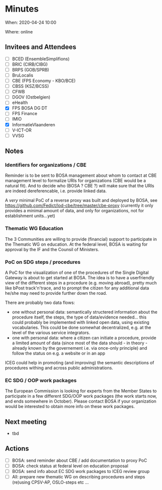 # Minutes

When: 2020-04-24 10:00

Where: online

## Invitees and Attendees
- [ ] BCED (EnsembleSimplifions)
- [ ] BRIC (CIRB/CIBG)
- [ ] BRPS (GOB/SPRB)
- [ ] BruLocalis
- [ ] CBE (FPS Economy - KBO/BCE)
- [ ] CBSS (KSZ/BCSS)
- [ ] CFWB
- [ ] DGOV (Ostbelgien)
- [ ] eHealth
- [x] FPS BOSA DG DT
- [ ] FPS Finance
- [ ] IMIO
- [x] InformatieVlaanderen
- [ ] V-ICT-OR
- [ ] VVSG

## Notes

### Identifiers for organizations / CBE

Reminder is to be sent to BOSA management about whom to contact at CBE management level to formalize URIs for organizations (CBE would be a natural fit). And to decide who (BOSA ? CBE ?) will make sure that the URIs are indeed dereferencable, i.e. provide linked data.

A _very_ minimal PoC of a reverse proxy was built and deployed by BOSA, see https://github.com/Fedict/lod-cbe/tree/master/cbe-proxy
(currently it only provides a minimal amount of data, and only for organizations, not for establishment units...yet)

### Thematic WG Education

The 3 Communities are willing to provide (financial) support to participate in the Thematic WG on education. At the federal level, BOSA is waiting for approval by the IF and the Counsil of Ministers.

### PoC on SDG steps / procedures

A PoC for the visualization of one of the procedures of the Single Digital Gateway is about to get started at BOSA. The idea is to have a userfriendly view of the different steps in a procedure (e.g. moving abroad), pretty much like bPost track'n'trace, and to prompt the citizen for any additional data he/she may need to provide further down the road.

There are probably two data flows:
- one without personal data: semantically structered information about the procedure itself, the steps, the type of data/evidence needed... this could probably be implemented with linked open data, using existing vocabularies. This could be done somewhat decentralized, e.g. at the level of the various service integrators.
- one with personal data: where a citizen can initiate a procedure, provide a limited amount of data (since most of the data should - in theory - already known by the governement i.e. via once-only principle) and follow the status on e.g. a website or in an app

ICEG could help in promoting (and improving) the semantic descriptions of procedures withing and across public administrations.

### EC SDG / OOP work packages

The European Commission is looking for experts from the Member States to participate in a few different SDG/OOP work packages (the work starts now, and ends somewhere in October). Please contact BOSA if your organization would be interested to obtain more info on these work packages.

## Next meeting
 
 - tbd
 
## Actions
- [ ] BOSA: send reminder about CBE / add documentation to proxy PoC
- [ ] BOSA: check status at federal level on education proposal
- [ ] BOSA: send info about EC SDG work packages to ICEG review group
- [ ] All: prepare new thematic WG on describing procedures and steps (re)using CPSV-AP, OSLO-steps etc 
...
